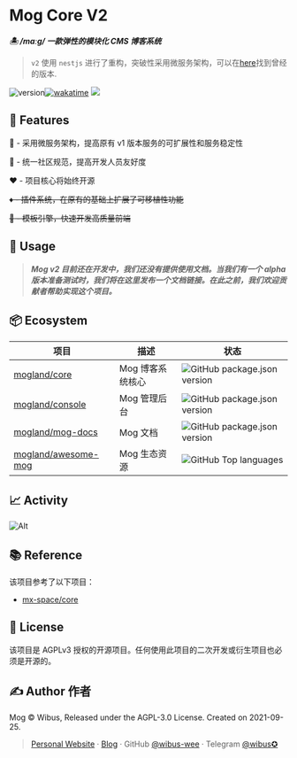 # Mog Core V2

**_🏝 /mɑːɡ/ 一款弹性的模块化 CMS 博客系统_**

> `v2` 使用 `nestjs` 进行了重构，突破性采用微服务架构，可以在[here](https://github.com/mogland/core/branches)找到曾经的版本.

<img src="https://img.shields.io/github/package-json/v/mogland/core?style=flat-square" referrerpolicy="no-referrer" alt="version"><a href="https://wakatime.com/badge/user/5c293fcd-9bec-4609-946b-c06b5fbf192c/project/a948796d-4bc0-4fd1-8f47-03f1dc168c95"><img src="https://wakatime.com/badge/user/5c293fcd-9bec-4609-946b-c06b5fbf192c/project/a948796d-4bc0-4fd1-8f47-03f1dc168c95.svg?style=flat-square" alt="wakatime"></a>
<a href="https://github.com/mogland/core/actions/workflows/build.yml"><img src="https://github.com/mogland/core/actions/workflows/build.yml/badge.svg?style=flat-square"></a>

## 🎉 Features

🍪 - 采用微服务架构，提高原有 v1 版本服务的可扩展性和服务稳定性

👬 - 统一社区规范，提高开发人员友好度

❤️ - 项目核心将始终开源

~~♦️ - 插件系统，在原有的基础上扩展了可移植性功能~~

~~:thought_balloon: - 模板引擎，快速开发高质量前端~~

## 🚀 Usage

> **_Mog v2 目前还在开发中，我们还没有提供使用文档。当我们有一个 alpha 版本准备测试时，我们将在这里发布一个文档链接。在此之前，我们欢迎贡献者帮助实现这个项目。_**

## 📦 Ecosystem

| 项目                                                          | 描述             | 状态                                                                                                            |
| ------------------------------------------------------------- | ---------------- | --------------------------------------------------------------------------------------------------------------- |
| [mogland/core](https://github.com/mogland/core)               | Mog 博客系统核心 | ![GitHub package.json version](https://img.shields.io/github/package-json/v/mogland/core?style=flat-square)     |
| [mogland/console](https://github.com/mogland/console)         | Mog 管理后台     | ![GitHub package.json version](https://img.shields.io/github/package-json/v/mogland/console?style=flat-square)  |
| [mogland/mog-docs](https://github.com/mogland/mog-docs)       | Mog 文档         | ![GitHub package.json version](https://img.shields.io/github/package-json/v/mogland/mog-docs?style=flat-square) |
| [mogland/awesome-mog](https://github.com/mogland/awesome-mog) | Mog 生态资源     | ![GitHub Top languages](https://img.shields.io/github/languages/top/mogland/awesome-mog?style=flat-square)      |

## 📈 Activity

![Alt](https://repobeats.axiom.co/api/embed/78247003f5d123971c1f1830175bec934e80a48c.svg 'Repobeats analytics image')

## 📚 Reference

该项目参考了以下项目：

- [mx-space/core](https://github.com/mx-space/core)

## 📄 License

该项目是 AGPLv3 授权的开源项目。任何使用此项目的二次开发或衍生项目也必须是开源的。

## ✍️ Author 作者

Mog © Wibus, Released under the AGPL-3.0 License. Created on 2021-09-25.

> [Personal Website](http://iucky.cn/) · [Blog](https://blog.iucky.cn/) · GitHub [@wibus-wee](https://github.com/wibus-wee/) · Telegram [@wibus✪](https://t.me/wibus_wee)
